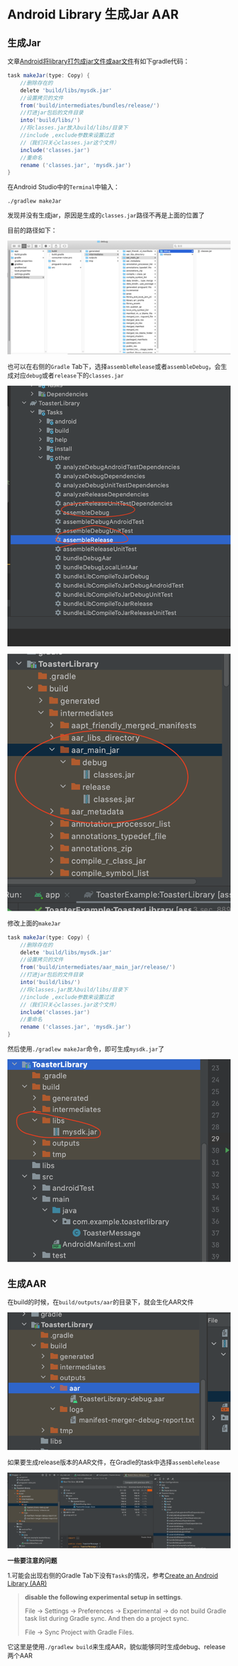 # Android Library 生成Jar AAR



## 生成Jar

文章[Android将library打包成jar文件或aar文件](https://www.jianshu.com/p/f504192cc00c)有如下gradle代码：

```groovy
task makeJar(type: Copy) {
    //删除存在的
    delete 'build/libs/mysdk.jar'
    //设置拷贝的文件
    from('build/intermediates/bundles/release/')
    //打进jar包后的文件目录
    into('build/libs/')
    //将classes.jar放入build/libs/目录下
    //include ,exclude参数来设置过滤
    //（我们只关心classes.jar这个文件）
    include('classes.jar')
    //重命名
    rename ('classes.jar', 'mysdk.jar')
}
```

在Android Studio中的`Terminal`中输入：

```shell
./gradlew makeJar
```

发现并没有生成jar，原因是生成的`classes.jar`路径不再是上面的位置了

目前的路径如下：

![039](https://github.com/winfredzen/Android-Basic/blob/master/%E6%9E%B6%E6%9E%84/images/039.png)

也可以在右侧的`Gradle` Tab下，选择`assembleRelease`或者`assembleDebug`，会生成对应`debug`或者`release`下的`classes.jar`

![040](https://github.com/winfredzen/Android-Basic/blob/master/%E6%9E%B6%E6%9E%84/images/040.png)

![041](https://github.com/winfredzen/Android-Basic/blob/master/%E6%9E%B6%E6%9E%84/images/041.png)

修改上面的`makeJar`

```groovy
task makeJar(type: Copy) {
    //删除存在的
    delete 'build/libs/mysdk.jar'
    //设置拷贝的文件
    from('build/intermediates/aar_main_jar/release/')
    //打进jar包后的文件目录
    into('build/libs/')
    //将classes.jar放入build/libs/目录下
    //include ,exclude参数来设置过滤
    //（我们只关心classes.jar这个文件）
    include('classes.jar')
    //重命名
    rename ('classes.jar', 'mysdk.jar')
}
```

然后使用`./gradlew makeJar`命令，即可生成`mysdk.jar`了

![042](https://github.com/winfredzen/Android-Basic/blob/master/%E6%9E%B6%E6%9E%84/images/042.png)



## 生成AAR

在build的时候，在`build/outputs/aar`的目录下，就会生化AAR文件

![043](https://github.com/winfredzen/Android-Basic/blob/master/%E6%9E%B6%E6%9E%84/images/043.png)

如果要生成release版本的AAR文件，在Gradle的task中选择`assembleRelease`

![044](https://github.com/winfredzen/Android-Basic/blob/master/%E6%9E%B6%E6%9E%84/images/044.png)



**一些要注意的问题**

1.可能会出现右侧的Gradle Tab下没有`Tasks`的情况，参考[Create an Android Library (AAR)](https://proandroiddev.com/create-an-android-library-aar-79d2338678ba)

> **disable the following experimental setup in settings**.
>
> File -> Settings -> Preferences -> Experimental -> do not build Gradle task list during Gradle sync. And then do a project sync.
>
> File -> Sync Project with Gradle Files.

它这里是使用`./gradlew build`来生成AAR，貌似能够同时生成debug、release两个AAR

















